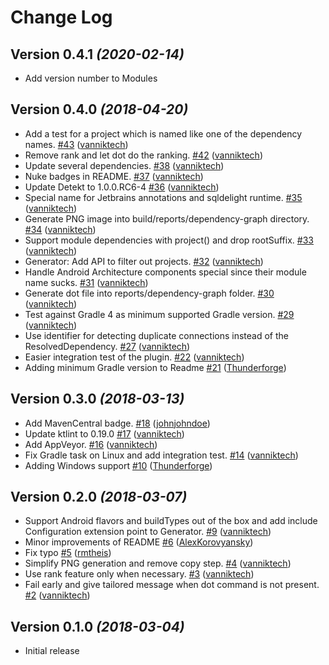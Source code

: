 # Change Log

Version 0.4.1 *(2020-02-14)*
----------------------------
- Add version number to Modules

Version 0.4.0 *(2018-04-20)*
----------------------------

- Add a test for a project which is named like one of the dependency names. [\#43](https://github.com/vanniktech/gradle-dependency-graph-generator-plugin/pull/43) ([vanniktech](https://github.com/vanniktech))
- Remove rank and let dot do the ranking. [\#42](https://github.com/vanniktech/gradle-dependency-graph-generator-plugin/pull/42) ([vanniktech](https://github.com/vanniktech))
- Update several dependencies. [\#38](https://github.com/vanniktech/gradle-dependency-graph-generator-plugin/pull/38) ([vanniktech](https://github.com/vanniktech))
- Nuke badges in README. [\#37](https://github.com/vanniktech/gradle-dependency-graph-generator-plugin/pull/37) ([vanniktech](https://github.com/vanniktech))
- Update Detekt to 1.0.0.RC6-4 [\#36](https://github.com/vanniktech/gradle-dependency-graph-generator-plugin/pull/36) ([vanniktech](https://github.com/vanniktech))
- Special name for Jetbrains annotations and sqldelight runtime. [\#35](https://github.com/vanniktech/gradle-dependency-graph-generator-plugin/pull/35) ([vanniktech](https://github.com/vanniktech))
- Generate PNG image into build/reports/dependency-graph directory. [\#34](https://github.com/vanniktech/gradle-dependency-graph-generator-plugin/pull/34) ([vanniktech](https://github.com/vanniktech))
- Support module dependencies with project\(\) and drop rootSuffix. [\#33](https://github.com/vanniktech/gradle-dependency-graph-generator-plugin/pull/33) ([vanniktech](https://github.com/vanniktech))
- Generator: Add API to filter out projects. [\#32](https://github.com/vanniktech/gradle-dependency-graph-generator-plugin/pull/32) ([vanniktech](https://github.com/vanniktech))
- Handle Android Architecture components special since their module name sucks. [\#31](https://github.com/vanniktech/gradle-dependency-graph-generator-plugin/pull/31) ([vanniktech](https://github.com/vanniktech))
- Generate dot file into reports/dependency-graph folder. [\#30](https://github.com/vanniktech/gradle-dependency-graph-generator-plugin/pull/30) ([vanniktech](https://github.com/vanniktech))
- Test against Gradle 4 as minimum supported Gradle version. [\#29](https://github.com/vanniktech/gradle-dependency-graph-generator-plugin/pull/29) ([vanniktech](https://github.com/vanniktech))
- Use identifier for detecting duplicate connections instead of the ResolvedDependency. [\#27](https://github.com/vanniktech/gradle-dependency-graph-generator-plugin/pull/27) ([vanniktech](https://github.com/vanniktech))
- Easier integration test of the plugin. [\#22](https://github.com/vanniktech/gradle-dependency-graph-generator-plugin/pull/22) ([vanniktech](https://github.com/vanniktech))
- Adding minimum Gradle version to Readme [\#21](https://github.com/vanniktech/gradle-dependency-graph-generator-plugin/pull/21) ([Thunderforge](https://github.com/Thunderforge))

Version 0.3.0 *(2018-03-13)*
----------------------------

- Add MavenCentral badge. [\#18](https://github.com/vanniktech/gradle-dependency-graph-generator-plugin/pull/18) ([johnjohndoe](https://github.com/johnjohndoe))
- Update ktlint to 0.19.0 [\#17](https://github.com/vanniktech/gradle-dependency-graph-generator-plugin/pull/17) ([vanniktech](https://github.com/vanniktech))
- Add AppVeyor. [\#16](https://github.com/vanniktech/gradle-dependency-graph-generator-plugin/pull/16) ([vanniktech](https://github.com/vanniktech))
- Fix Gradle task on Linux and add integration test. [\#14](https://github.com/vanniktech/gradle-dependency-graph-generator-plugin/pull/14) ([vanniktech](https://github.com/vanniktech))
- Adding Windows support [\#10](https://github.com/vanniktech/gradle-dependency-graph-generator-plugin/pull/10) ([Thunderforge](https://github.com/Thunderforge))

Version 0.2.0 *(2018-03-07)*
----------------------------

- Support Android flavors and buildTypes out of the box and add include Configuration extension point to Generator. [\#9](https://github.com/vanniktech/gradle-dependency-graph-generator-plugin/pull/9) ([vanniktech](https://github.com/vanniktech))
- Minor improvements of README [\#6](https://github.com/vanniktech/gradle-dependency-graph-generator-plugin/pull/6) ([AlexKorovyansky](https://github.com/AlexKorovyansky))
- Fix typo [\#5](https://github.com/vanniktech/gradle-dependency-graph-generator-plugin/pull/5) ([rmtheis](https://github.com/rmtheis))
- Simplify PNG generation and remove copy step. [\#4](https://github.com/vanniktech/gradle-dependency-graph-generator-plugin/pull/4) ([vanniktech](https://github.com/vanniktech))
- Use rank feature only when necessary. [\#3](https://github.com/vanniktech/gradle-dependency-graph-generator-plugin/pull/3) ([vanniktech](https://github.com/vanniktech))
- Fail early and give tailored message when dot command is not present. [\#2](https://github.com/vanniktech/gradle-dependency-graph-generator-plugin/pull/2) ([vanniktech](https://github.com/vanniktech))

Version 0.1.0 *(2018-03-04)*
----------------------------

- Initial release
